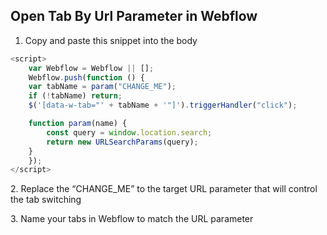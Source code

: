 ## Open Tab By Url Parameter in Webflow

1.  Copy and paste this snippet into the body

```javascript
<script>
	var Webflow = Webflow || [];
	Webflow.push(function () {
  	var tabName = param("CHANGE_ME");
  	if (!tabName) return;
  	$('[data-w-tab="' + tabName + '"]').triggerHandler("click");

  	function param(name) {
    	const query = window.location.search;
    	return new URLSearchParams(query);
  	}
	});
</script>
```

2\. Replace the “CHANGE_ME” to the target URL parameter that will control the tab switching

3\. Name your tabs in Webflow to match the URL parameter
